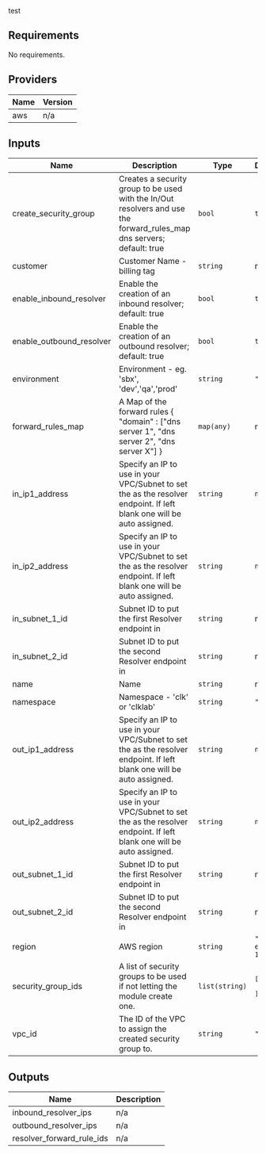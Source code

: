 
test

<!-- BEGINNING OF PRE-COMMIT-TERRAFORM DOCS HOOK -->
## Requirements

No requirements.

## Providers

| Name | Version |
|------|---------|
| aws | n/a |

## Inputs

| Name | Description | Type | Default | Required |
|------|-------------|------|---------|:--------:|
| create\_security\_group | Creates a security group to be used with the In/Out resolvers and use the forward\_rules\_map dns servers; default: true | `bool` | `true` | no |
| customer | Customer Name - billing tag | `string` | n/a | yes |
| enable\_inbound\_resolver | Enable the creation of an inbound resolver; default: true | `bool` | `true` | no |
| enable\_outbound\_resolver | Enable the creation of an outbound resolver; default: true | `bool` | `true` | no |
| environment | Environment - eg. 'sbx', 'dev','qa','prod' | `string` | `""` | no |
| forward\_rules\_map | A Map of the forward rules { "domain" : ["dns server 1", "dns server 2", "dns server X"] } | `map(any)` | n/a | yes |
| in\_ip1\_address | Specify an IP to use in your VPC/Subnet to set the as the resolver endpoint. If left blank one will be auto assigned. | `string` | `null` | no |
| in\_ip2\_address | Specify an IP to use in your VPC/Subnet to set the as the resolver endpoint. If left blank one will be auto assigned. | `string` | `null` | no |
| in\_subnet\_1\_id | Subnet ID to put the first Resolver endpoint in | `string` | n/a | yes |
| in\_subnet\_2\_id | Subnet ID to put the second Resolver endpoint in | `string` | n/a | yes |
| name | Name | `string` | n/a | yes |
| namespace | Namespace - 'clk' or 'clklab' | `string` | `""` | no |
| out\_ip1\_address | Specify an IP to use in your VPC/Subnet to set the as the resolver endpoint. If left blank one will be auto assigned. | `string` | `null` | no |
| out\_ip2\_address | Specify an IP to use in your VPC/Subnet to set the as the resolver endpoint. If left blank one will be auto assigned. | `string` | `null` | no |
| out\_subnet\_1\_id | Subnet ID to put the first Resolver endpoint in | `string` | n/a | yes |
| out\_subnet\_2\_id | Subnet ID to put the second Resolver endpoint in | `string` | n/a | yes |
| region | AWS region | `string` | `"us-east-1"` | no |
| security\_group\_ids | A list of security groups to be used if not letting the module create one. | `list(string)` | <pre>[<br>  ""<br>]</pre> | no |
| vpc\_id | The ID of the VPC to assign the created security group to. | `string` | `""` | no |

## Outputs

| Name | Description |
|------|-------------|
| inbound\_resolver\_ips | n/a |
| outbound\_resolver\_ips | n/a |
| resolver\_forward\_rule\_ids | n/a |

<!-- END OF PRE-COMMIT-TERRAFORM DOCS HOOK -->